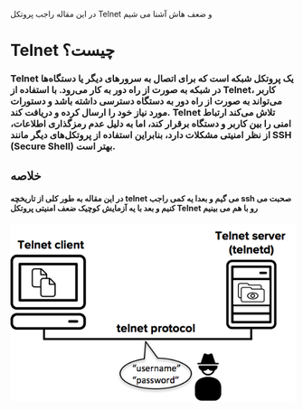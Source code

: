 در این مقاله راجب  پروتکل Telnet و ضعف هاش آشنا می شیم

# Telnet چیست؟
### Telnet یک پروتکل شبکه است که برای اتصال به سرورهای دیگر یا دستگاه‌ها در شبکه به صورت از راه دور به کار می‌رود. با استفاده از Telnet، کاربر می‌تواند به صورت از راه دور به دستگاه دسترسی داشته باشد و دستورات مورد نیاز خود را ارسال کرده و دریافت کند. Telnet تلاش می‌کند ارتباط امنی را بین کاربر و دستگاه برقرار کند، اما به دلیل عدم رمزگذاری اطلاعات، از نظر امنیتی مشکلات دارد، بنابراین استفاده از پروتکل‌های دیگر مانند SSH (Secure Shell) بهتر است.



## خلاصه
#### در این مقاله به طور کلی از تاریخچه telnet  می گیم و بعدا یه کمی راجب ssh صحبت می کنیم و بعد با یه آزمایش کوچیک ضعف امنیتی پروتکل Telnet رو با هم می بینیم


<img src="./sniffing-telnet_files/image001.png">